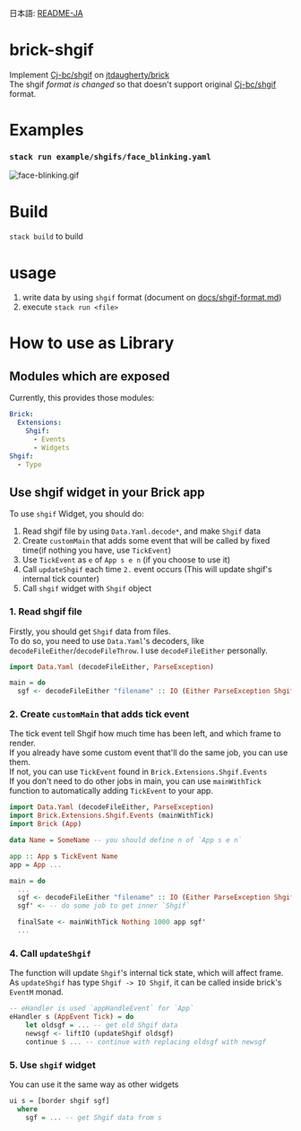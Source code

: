 日本語: [README-JA](README-JA.md)


# brick-shgif

Implement [Cj-bc/shgif](https://github.com/Cj-bc/shgif) on [jtdaugherty/brick](https://github.com/jtdaugherty/brick)  
The shgif *format is changed* so that doesn't support original [Cj-bc/shgif](https://github.com/Cj-bc/shgif) format.

# Examples

### `stack run example/shgifs/face_blinking.yaml`

![face-blinking.gif](docs/img/face-blinking.gif)


# Build


`stack build` to build


# usage

1. write data by using `shgif` format (document on [docs/shgif-format.md](docs/shgif-format.md))
2. execute `stack run <file>`


# How to use as Library

## Modules which are exposed

Currently, this provides those modules:

```yaml
Brick:
  Extensions:
    Shgif:
      - Events
      - Widgets
Shgif:
  - Type
```

## Use shgif widget in your Brick app

To use `shgif` Widget, you should do:

1. Read shgif file by using `Data.Yaml.decode*`, and make `Shgif` data
2. Create `customMain` that adds some event that will be called by fixed time(if nothing you have, use `TickEvent`)
3. Use `TickEvent` as `e` of `App s e n` (if you choose to use it)
4. Call `updateShgif` each time `2.` event occurs (This will update shgif's internal tick counter)
5. Call `shgif` widget with `Shgif` object


### 1. Read shgif file

Firstly, you should get `Shgif` data from files.  
To do so, you need to use `Data.Yaml`'s decoders, like `decodeFileEither`/`decodeFileThrow`.
I use `decodeFileEither` personally.

```haskell
import Data.Yaml (decodeFileEither, ParseException)

main = do
  sgf <- decodeFileEither "filename" :: IO (Either ParseException Shgif)
```


### 2. Create `customMain` that adds tick event

The tick event tell Shgif how much time has been left, and which frame to render.  
If you already have some custom event that'll do the same job, you can use them.  
If not, you can use `TickEvent` found in `Brick.Extensions.Shgif.Events`  
If you don't need to do other jobs in main, you can use `mainWithTick` function to automatically
adding `TickEvent` to your app.


```haskell
import Data.Yaml (decodeFileEither, ParseException)
import Brick.Extensions.Shgif.Events (mainWithTick)
import Brick (App)

data Name = SomeName -- you should define n of `App s e n`

app :: App s TickEvent Name
app = App ...

main = do
  ...
  sgf <- decodeFileEither "filename" :: IO (Either ParseException Shgif)
  sgf' <- -- do some job to get inner `Shgif`

  finalSate <- mainWithTick Nothing 1000 app sgf'
  ...
```


### 4. Call `updateShgif`

The function will update `Shgif`'s internal tick state, which will affect frame.  
As `updateShgif` has type `Shgif -> IO Shgif`, it can be called inside brick's `EventM` monad.

```haskell
-- eHandler is used `appHandleEvent` for `App`
eHandler s (AppEvent Tick) = do
    let oldsgf = ... -- get old Shgif data
    newsgf <- liftIO (updateShgif oldsgf)
    continue $ ... -- continue with replacing oldsgf with newsgf
```


### 5. Use `shgif` widget

You can use it the same way as other widgets

```haskell
ui s = [border shgif sgf]
  where
    sgf = ... -- get Shgif data from s
```
